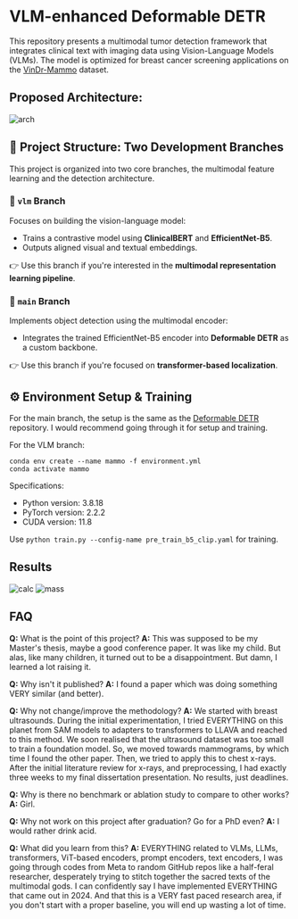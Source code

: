 # VLM-enhanced Deformable DETR

This repository presents a multimodal tumor detection framework that integrates clinical text with imaging data using Vision-Language Models (VLMs). The model is optimized for breast cancer screening applications on the [VinDr-Mammo](https://physionet.org/content/vindr-mammo/) dataset.

## Proposed Architecture:

![arch](https://github.com/user-attachments/assets/72fc0c43-10ba-4d8d-8d8b-9257d58aa80b)


## 🌿 Project Structure: Two Development Branches

This project is organized into two core branches, the multimodal feature learning and the detection architecture.

### 🔹 `vlm` Branch
Focuses on building the vision-language model:
- Trains a contrastive model using **ClinicalBERT** and **EfficientNet-B5**.
- Outputs aligned visual and textual embeddings.

👉 Use this branch if you're interested in the **multimodal representation learning pipeline**.

### 🔹 `main` Branch
Implements object detection using the multimodal encoder:
- Integrates the trained EfficientNet-B5 encoder into **Deformable DETR** as a custom backbone.

👉 Use this branch if you're focused on **transformer-based localization**.

## ⚙️ Environment Setup & Training
For the main branch, the setup is the same as the [Deformable DETR](https://github.com/fundamentalvision/Deformable-DETR) repository. I would recommend going through it for setup and training.

For the VLM branch:
```
conda env create --name mammo -f environment.yml
conda activate mammo
```
Specifications:

- Python version: 3.8.18
- PyTorch version: 2.2.2
- CUDA version: 11.8

Use `python train.py --config-name pre_train_b5_clip.yaml` for training.

## Results

![calc](https://github.com/user-attachments/assets/8fcba737-44e4-4475-b6e9-cc4bb0ab9ca2)
![mass](https://github.com/user-attachments/assets/d57d1c62-6837-414a-af5f-bb1977c403c2)

## FAQ

**Q:** What is the point of this project? **A:** This was supposed to be my Master's thesis, maybe a good conference paper. It was like my child. But alas, like many children, it turned out to be a disappointment. But damn, I learned a lot raising it.  

**Q:** Why isn't it published? **A:** I found a paper which was doing something VERY similar (and better).  

**Q:** Why not change/improve the methodology? **A:** We started with breast ultrasounds. During the initial experimentation, I tried EVERYTHING on this planet from SAM models to adapters to transformers to LLAVA and reached to this method. We soon realised that the ultrasound dataset was too small to train a foundation model. So, we moved towards mammograms, by which time I found the other paper. Then, we tried to apply  this to chest x-rays. After the initial literature review for x-rays, and preprocessing, I had exactly three weeks to my final dissertation presentation. No results, just deadlines.  

**Q:** Why is there no benchmark or ablation study to compare to other works? **A:** Girl.  

**Q:** Why not work on this project after graduation? Go for a PhD even? **A:** I would rather drink acid.  

**Q:** What did you learn from this? **A:** EVERYTHING related to VLMs, LLMs, transformers, ViT-based encoders, prompt encoders, text encoders, I was going through codes from Meta to random GitHub repos like a half-feral researcher, desperately trying to stitch together the sacred texts of the multimodal gods. I can confidently say I have implemented EVERYTHING that came out in 2024. And that this is a VERY fast paced research area, if you don't start with a proper baseline, you will end up wasting a lot of time.
